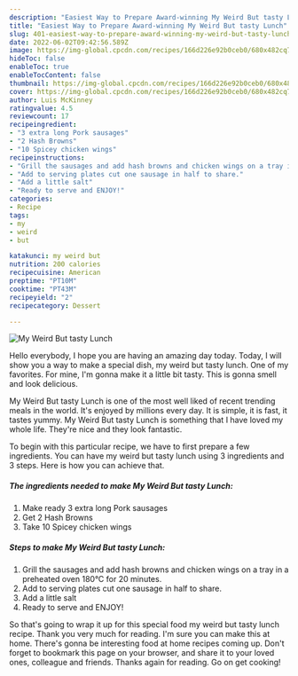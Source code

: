 ```yaml
---
description: "Easiest Way to Prepare Award-winning My Weird But tasty Lunch"
title: "Easiest Way to Prepare Award-winning My Weird But tasty Lunch"
slug: 401-easiest-way-to-prepare-award-winning-my-weird-but-tasty-lunch
date: 2022-06-02T09:42:56.589Z
image: https://img-global.cpcdn.com/recipes/166d226e92b0ceb0/680x482cq70/my-weird-but-tasty-lunch-recipe-main-photo.jpg
hideToc: false
enableToc: true
enableTocContent: false
thumbnail: https://img-global.cpcdn.com/recipes/166d226e92b0ceb0/680x482cq70/my-weird-but-tasty-lunch-recipe-main-photo.jpg
cover: https://img-global.cpcdn.com/recipes/166d226e92b0ceb0/680x482cq70/my-weird-but-tasty-lunch-recipe-main-photo.jpg
author: Luis McKinney
ratingvalue: 4.5
reviewcount: 17
recipeingredient:
- "3 extra long Pork sausages"
- "2 Hash Browns"
- "10 Spicey chicken wings"
recipeinstructions:
- "Grill the sausages and add hash browns and chicken wings on a tray in a preheated oven 180°C for 20 minutes."
- "Add to serving plates cut one sausage in half to share."
- "Add a little salt"
- "Ready to serve and ENJOY!"
categories:
- Recipe
tags:
- my
- weird
- but

katakunci: my weird but 
nutrition: 200 calories
recipecuisine: American
preptime: "PT10M"
cooktime: "PT43M"
recipeyield: "2"
recipecategory: Dessert

---
```



![My Weird But tasty Lunch](https://img-global.cpcdn.com/recipes/166d226e92b0ceb0/680x482cq70/my-weird-but-tasty-lunch-recipe-main-photo.jpg)

Hello everybody, I hope you are having an amazing day today. Today, I will show you a way to make a special dish, my weird but tasty lunch. One of my favorites. For mine, I'm gonna make it a little bit tasty. This is gonna smell and look delicious.

My Weird But tasty Lunch is one of the most well liked of recent trending meals in the world. It's enjoyed by millions every day. It is simple, it is fast, it tastes yummy. My Weird But tasty Lunch is something that I have loved my whole life. They're nice and they look fantastic.




To begin with this particular recipe, we have to first prepare a few ingredients. You can have my weird but tasty lunch using 3 ingredients and 3 steps. Here is how you can achieve that.

<!--inarticleads1-->

##### The ingredients needed to make My Weird But tasty Lunch:

1. Make ready 3 extra long Pork sausages
1. Get 2 Hash Browns
1. Take 10 Spicey chicken wings




<!--inarticleads2-->

##### Steps to make My Weird But tasty Lunch:

1. Grill the sausages and add hash browns and chicken wings on a tray in a preheated oven 180°C for 20 minutes.
1. Add to serving plates cut one sausage in half to share.
1. Add a little salt
1. Ready to serve and ENJOY!



So that's going to wrap it up for this special food my weird but tasty lunch recipe. Thank you very much for reading. I'm sure you can make this at home. There's gonna be interesting food at home recipes coming up. Don't forget to bookmark this page on your browser, and share it to your loved ones, colleague and friends. Thanks again for reading. Go on get cooking!
